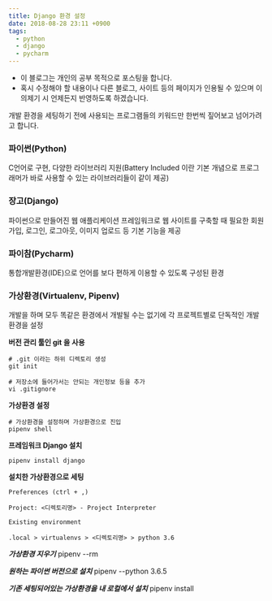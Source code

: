 ```yaml
---
title: Django 환경 설정
date: 2018-08-28 23:11 +0900
tags:
  - python
  - django
  - pycharm
---
```


- 이 블로그는 개인의 공부 목적으로 포스팅을 합니다.
- 혹시 수정해야 할 내용이나 다른 블로그, 사이트 등의 페이지가 인용될 수 있으며 이의제기 시 언제든지 반영하도록 하겠습니다.


개발 환경을 세팅하기 전에 사용되는 프로그램들의 키워드만 한번씩 짚어보고 넘어가려고 합니다.

### 파이썬(Python)
C언어로 구현, 다양한 라이브러리 지원(Battery Included 이란 기본 개념으로 프로그래머가 바로 사용할 수 있는 라이브러리들이 같이 제공)


### 장고(Django)
파이썬으로 만들어진 웹 애플리케이션 프레임워크로 웹 사이트를 구축할 때 필요한 회원가입, 로그인, 로그아웃, 이미지 업로드 등 기본 기능을 제공

### 파이참(Pycharm)
통합개발환경(IDE)으로 언어를 보다 편하게 이용할 수 있도록 구성된 환경


### 가상환경(Virtualenv, Pipenv)
개발을 하며 모두 똑같은 환경에서 개발될 수는 없기에 각 프로젝트별로 단독적인 개발 환경을 설정


**버전 관리 툴인 git 을 사용**

```
# .git 이라는 하위 디렉토리 생성
git init

# 저장소에 들어가서는 안되는 개인정보 등을 추가
vi .gitignore
```

**가상환경 설정**

```
# 가상환경을 설정하며 가상환경으로 진입
pipenv shell
```

**프레임워크 Django 설치**

```
pipenv install django
```

**설치한 가상환경으로 세팅**

```
Preferences (ctrl + ,)

Project: <디렉토리명> - Project Interpreter

Existing environment

.local > virtualenvs > <디렉토리명> > python 3.6

```

***가상환경 지우기***
pipenv --rm

***원하는 파이썬 버전으로 설치***
pipenv --python 3.6.5

***기존 세팅되어있는 가상환경을 내 로컬에서 설치***
pipenv install
